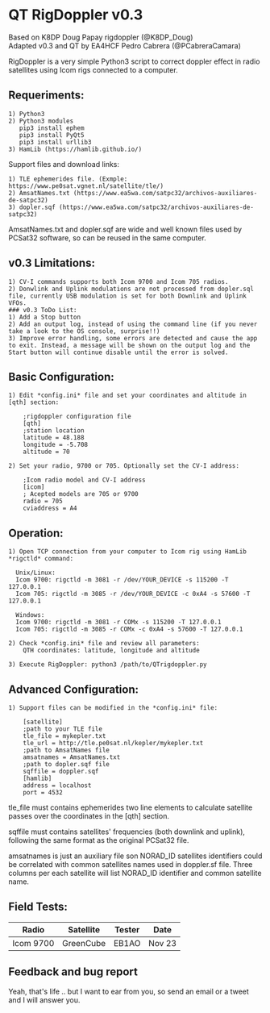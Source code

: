 # QT RigDoppler v0.3

Based on K8DP Doug Papay rigdoppler (@K8DP_Doug)  
Adapted v0.3 and QT by EA4HCF Pedro Cabrera (@PCabreraCamara)  
  
RigDoppler is a very simple Python3 script to correct doppler effect in radio satellites using Icom rigs connected to a computer.  
  
## Requeriments:  
    1) Python3  
    2) Python3 modules
       pip3 install ephem
       pip3 install PyQt5
       pip3 install urllib3
    3) HamLib (https://hamlib.github.io/)  
  
Support files and download links:  

    1) TLE ephemerides file. (Exmple: https://www.pe0sat.vgnet.nl/satellite/tle/)   
    2) AmsatNames.txt (https://www.ea5wa.com/satpc32/archivos-auxiliares-de-satpc32)   
    3) dopler.sqf (https://www.ea5wa.com/satpc32/archivos-auxiliares-de-satpc32)  

  
AmsatNames.txt and dopler.sqf are wide and well known files used by PCSat32 software, so can be reused in the same computer.  

## v0.3 Limitations:
    1) CV-I commands supports both Icom 9700 and Icom 705 radios.
    2) Donwlink and Uplink modulations are not processed from dopler.sql file, currently USB modulation is set for both Downlink and Uplink VFOs.
    ### v0.3 ToDo List:
    1) Add a Stop button
    2) Add an output log, instead of using the command line (if you never take a look to the OS console, surprise!!)
    3) Improve error handling, some errors are detected and cause the app to exit. Instead, a message will be shown on the output log and the Start button will continue disable until the error is solved.
    
## Basic Configuration:
    1) Edit *config.ini* file and set your coordinates and altitude in [qth] section:
    
        ;rigdoppler configuration file
        [qth]
        ;station location
        latitude = 48.188
        longitude = -5.708
        altitude = 70

    2) Set your radio, 9700 or 705. Optionally set the CV-I address:

        ;Icom radio model and CV-I address
        [icom]
        ; Acepted models are 705 or 9700
        radio = 705
        cviaddress = A4
  
## Operation:  
    1) Open TCP connection from your computer to Icom rig using HamLib *rigctld* command:

      Unix/Linux:
      Icom 9700: rigctld -m 3081 -r /dev/YOUR_DEVICE -s 115200 -T 127.0.0.1
      Icom 705: rigctld -m 3085 -r /dev/YOUR_DEVICE -c 0xA4 -s 57600 -T 127.0.0.1

      Windows:
      Icom 9700: rigctld -m 3081 -r COMx -s 115200 -T 127.0.0.1
      Icom 705: rigctld -m 3085 -r COMx -c 0xA4 -s 57600 -T 127.0.0.1

    2) Check *config.ini* file and review all parameters:  
        QTH coordinates: latitude, longitude and altitude 
        
    3) Execute RigDoppler: python3 /path/to/QTrigdoppler.py

## Advanced Configuration:
    1) Support files can be modified in the *config.ini* file:
    
        [satellite]
        ;path to your TLE file
        tle_file = mykepler.txt
        tle_url = http://tle.pe0sat.nl/kepler/mykepler.txt
        ;path to AmsatNames file
        amsatnames = AmsatNames.txt
        ;path to dopler.sqf file
        sqffile = doppler.sqf
        [hamlib]
        address = localhost
        port = 4532

tle_file must contains ephemerides two line elements to calculate satellite passes over the coordinates in the [qth] section.

sqffile must contains satellites' frequencies (both downlink and uplink), following the same format as the original PCSat32 file.

amsatnames is just an auxiliary file son NORAD_ID satellites identifiers could be correlated with common satellites names used in doppler.sf file. Three columns per each satellite will list NORAD_ID identifier and common satellite name.

## Field Tests:

|     Radio     |   Satellite   |     Tester    |     Date    |
| ------------- | ------------- | ------------- | ----------- |
|  Icom 9700    |  GreenCube    |     EB1AO     |   Nov 23    |

## Feedback and bug report

Yeah, that's life .. but I want to ear from you, so send an email or a tweet and I will answer you.

